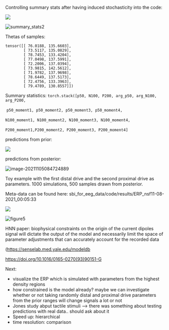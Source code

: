 Controlling summary stats after having induced stochasticity into the code:

![](notebooks/summary_stats1.png)

![summary_stats2](/home/kathi/Documents/Master_thesis/sbi_for_eeg_data/notebooks/summary_stats2.png)



Thetas of samples: 

```
tensor([[ 76.0188, 135.6603],
        [ 73.5117, 135.0829],
        [ 78.7453, 133.4204],
        [ 77.0498, 137.5991],
        [ 72.2006, 137.0394],
        [ 73.9815, 142.5612],
        [ 71.9782, 137.9698],
        [ 78.6449, 137.5173],
        [ 72.4756, 133.3963],
        [ 79.4789, 130.8557]])
```

Summary statistics: `torch.stack([p50, N100, P200, arg_p50, arg_N100, arg_P200,`

​    `p50_moment1, p50_moment2, p50_moment3, p50_moment4,`

​    `N100_moment1, N100_moment2, N100_moment3, N100_moment4,`

​    `P200_moment1,P200_moment2, P200_moment3, P200_moment4]`



predictions from prior:

![](figures/Histograms_x_50_samples.png)

predictions from posterior:

![image-20211105084724889](figures/hist_100_samples.png)



Toy example with the first distal drive and the second proximal drive as parameters. 1000 simulations, 500 samples drawn from posterior.

Meta-data can be found here: sbi_for_eeg_data/code/results/ERP_nsf11-08-2021_00:05:33

![](figures/pairplot_figure4.png)

![figure5](figures/pairplot_figure5.png)



HNN paper: biophysical constraints on the origin of the current dipoles signal will dictate the output of the model and necessarily limit the space of parameter adjustments that can accurately account for the recorded data

(https://senselab.med.yale.edu/modeldb

https://doi.org/10.1016/0165-0270(93)90151-G

Next: 

- visualize the ERP which is simulated with parameters from the highest density regions
- how constrained is the model already? maybe we can investigate whether or not taking randomly distal and proximal drive parameters from the prior ranges will change signals  a lot or not
- Jones study abput tactile stimuli --> there was something about testing predictions with real data.. should ask about it
- Speed up: hierarchical
- time resolution: comparison 

